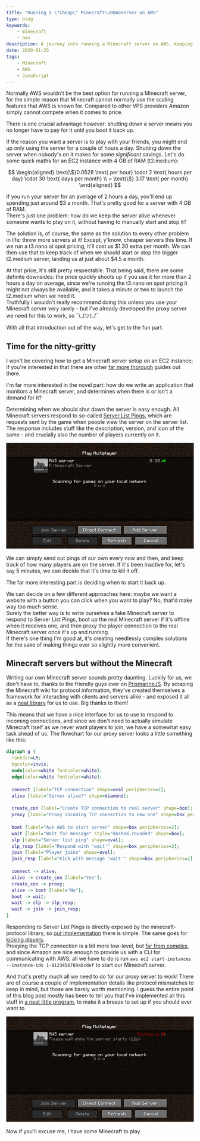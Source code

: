 ```yaml
---
title: "Running a \"Cheap\" Minecraft\u00A0server on AWS"
type: blog
keywords:
    - minecraft
    - aws
description: A journey into running a Minecraft server on AWS, keeping it alive for as long as needed and automatically shutting it down when it's not
date: 2020-01-25
tags:
    - Minecraft
    - AWS
    - JavaScript
---
```


Normally AWS wouldn't be the best option for running a Minecraft server, for the simple reason that Minecraft cannot normally use the scaling features that AWS is known for. Compared to other VPS providers Amazon simply cannot compete when it comes to price.

There is one crucial advantage however: shutting down a server means you no longer have to pay for it until you boot it back up.

If the reason you want a server is to play with your friends, you might end up only using the server for a couple of hours a day. Shutting down the server when nobody's on it makes for some _significant_ savings. Let's do some quick maths for an EC2 instance with $4$ GB of RAM (t2.medium):

$$
\begin{aligned}
    \text{\$}0.0528 \text{ per hour} \cdot 2 \text{ hours per day} \cdot 30 \text{ days per month} \\
    = \text{\$} 3.17 \text{ per month}
\end{aligned}
$$

If you run your server for an average of 2 hours a day, you'll end up spending just around $\text{\$}3$ a month. That's pretty good for a server with $4$ GB of RAM.  
There's just one problem: how do we keep the server alive whenever someone wants to play on it, without having to manually start and stop it?

The solution is, of course, the same as the solution to every other problem in life: throw more servers at it! Except, y'know, cheaper servers this time. If we run a t3.nano at spot pricing, it'll cost us $\text{\$} 1.30$ extra per month. We can then use that to keep track of when we should start or stop the bigger t2.medium server, landing us at just about $\text{\$} 4.5$ a month.

At that price, it's still pretty respectable. That being said, there are some definite downsides: the price quickly shoots up if you use it for more than 2 hours a day on average, since we're running the t3.nano on spot pricing it might not always be available, and it takes a minute or two to launch the t2.medium when we need it.  
Truthfully I wouldn't really recommend doing this unless you use your Minecraft server very rarely - but I've already developed the proxy server we need for this to work, so ¯\\\_(ツ)\_/¯

With all that introduction out of the way, let's get to the fun part.

## Time for the nitty-gritty

I won't be covering how to get a Minecraft server setup on an EC2 instance; if you're interested in that there are other [far more thorough](https://www.youtube.com/watch?v=p-MnLSWuddE) guides out there.

I'm far more interested in the novel part: how do we write an application that monitors a Minecraft server, and determines when there is or isn't a demand for it?

Determining when we should shut down the server is easy enough. All Minecraft servers respond to so-called [Server List Pings](https://wiki.vg/Server_List_Ping), which are
requests sent by the game when people view the server on the server list. The response includes stuff like the description, version, and icon of the same - and crucially also the number of players currently on it.

![Looks like it's time to shut this one down](files/inactive.png)

We can simply send out pings of our own every now and then, and keep track of how many players are on the server. If it's been inactive for, let's say 5 minutes, we can decide that it's time to kill it off.

The far more interesting part is deciding when to start it back up.

We can decide on a few different approaches here: maybe we want a website with a button you can click when you want to play? No, that'd make way too much sense.  
Surely the better way is to write ourselves a fake Minecraft server to respond to Server List Pings, boot up the real Minecraft server if it's offline when it receives one, and then proxy the player connection to the real Minecraft server once it's up and running.  
If there's one thing I'm good at, it's creating needlessly complex solutions for the sake of making things ever so slightly more convenient.

## Minecraft servers but without the Minecraft

Writing our own Minecraft server sounds pretty daunting. Luckily for us, we don't have to, thanks to the friendly guys over on [PrismarineJS](https://github.com/PrismarineJS). By scraping the Minecraft wiki for protocol information, they've created themselves a framework for interacting with clients and servers alike - and exposed it all as a [neat library](https://github.com/PrismarineJS/node-minecraft-protocol) for us to use. Big thanks to them!

This means that we have a nice interface for us to use to respond to incoming connections, and since we don't need to actually simulate Minecraft itself as we never want players to join, we have a somewhat easy task ahead of us. The flowchart for our proxy server looks a little something like this:

```dot
digraph g {
  rankdir=LR;
  bgcolor=invis;
  node[color=white fontcolor=white];
  edge[color=white fontcolor=white];

  connect [label="TCP connection" shape=oval peripheries=2];
  alive [label="Server alive?" shape=diamond];

  create_con [label="Create TCP connection to real server" shape=box];
  proxy [label="Proxy incoming TCP connection to new one" shape=box peripheries=2];

  boot [label="Ask AWS to start server" shape=box peripheries=2];
  wait [label="Wait for message" style="dashed,rounded" shape=box];
  slp [label="Server list ping" shape=oval];
  slp_resp [label="Respond with 'wait'" shape=box peripheries=2];
  join [label="Player joins" shape=oval];
  join_resp [label="Kick with message 'wait'" shape=box peripheries=2];

  connect -> alive;
  alive -> create_con [label="Yes"];
  create_con -> proxy;
  alive -> boot [label="No"];
  boot -> wait;
  wait -> slp -> slp_resp;
  wait -> join -> join_resp;
}
```

Responding to Server List Pings is directly exposed by the minecraft-protocol library, so [our implementation](https://github.com/birjolaxew/aws-minecraft-proxy/blob/50d8ceae5a409db0e9db17dc94862e425576edb0/src/server.js#L99-L121) there is simple. The same goes for [kicking players](https://github.com/birjolaxew/aws-minecraft-proxy/blob/50d8ceae5a409db0e9db17dc94862e425576edb0/src/server.js#L47-L49).  
Proxying the TCP connection is a bit more low-level, but [far from complex](https://github.com/birjolaxew/aws-minecraft-proxy/blob/50d8ceae5a409db0e9db17dc94862e425576edb0/src/server.js#L60-L79), and since Amazon are nice enough to provide us with a CLI for communicating with AWS, all we have to do is run `aws ec2 start-instances --instance-ids i-0123456789abcdef` to start our Minecraft server.

And that's pretty much all we need to do for our proxy server to work! There are of course a couple of implementation details like protocol mismatches to keep in mind, but those are barely worth mentioning. I guess the entire point of this blog post mostly has been to tell you that I've implemented all this stuff in [a neat little program](https://github.com/birjolaxew/aws-minecraft-proxy), to make it a breeze to set up if you should ever want to.

![](files/booting.png)

Now if you'll excuse me, I have some Minecraft to play.
